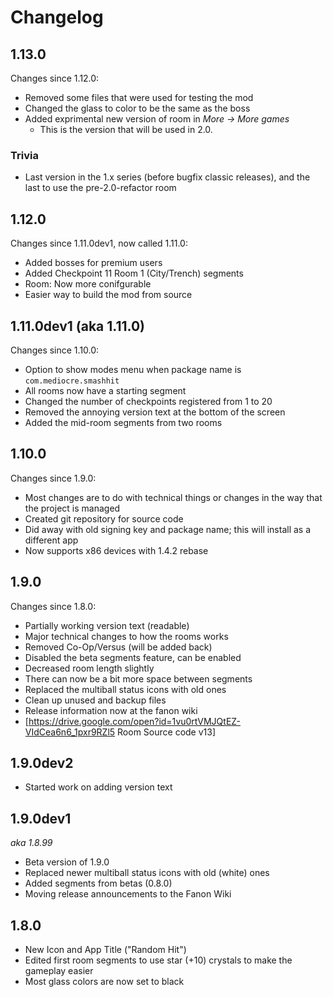 # Changelog

## 1.13.0

Changes since 1.12.0:

 * Removed some files that were used for testing the mod
 * Changed the glass to color to be the same as the boss
 * Added exprimental new version of room in *More -> More games*
   * This is the version that will be used in 2.0.

### Trivia  

 * Last version in the 1.x series (before bugfix classic releases), and the last to use the pre-2.0-refactor room

## 1.12.0

Changes since 1.11.0dev1, now called 1.11.0:

 * Added bosses for premium users
 * Added Checkpoint 11 Room 1 (City/Trench) segments
 * Room: Now more conifgurable
 * Easier way to build the mod from source

## 1.11.0dev1 (aka 1.11.0)

Changes since 1.10.0:

 * Option to show modes menu when package name is `com.mediocre.smashhit`
 * All rooms now have a starting segment
 * Changed the number of checkpoints registered from 1 to 20
 * Removed the annoying version text at the bottom of the screen
 * Added the mid-room segments from two rooms

## 1.10.0

Changes since 1.9.0:

 * Most changes are to do with technical things or changes in the way that the project is managed
 * Created git repository for source code
 * Did away with old signing key and package name; this will install as a different app
 * Now supports x86 devices with 1.4.2 rebase

## 1.9.0

Changes since 1.8.0:

 * Partially working version text (readable)
 * Major technical changes to how the rooms works
 * Removed Co-Op/Versus (will be added back)
 * Disabled the beta segments feature, can be enabled
 * Decreased room length slightly
 * There can now be a bit more space between segments
 * Replaced the multiball status icons with old ones
 * Clean up unused and backup files
 * Release information now at the fanon wiki
 * [https://drive.google.com/open?id=1vu0rtVMJQtEZ-VIdCea6n6_1pxr9RZl5 Room Source code v13]

## 1.9.0dev2

 * Started work on adding version text

## 1.9.0dev1

*aka 1.8.99*

 * Beta version of 1.9.0
 * Replaced newer multiball status icons with old (white) ones
 * Added segments from betas (0.8.0)
 * Moving release announcements to the Fanon Wiki

## 1.8.0

 * New Icon and App Title ("Random Hit")
 * Edited first room segments to use star (+10) crystals to make the gameplay easier
 * Most glass colors are now set to black

